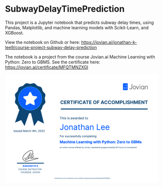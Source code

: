 # SubwayDelayTimePrediction

This project is a Jupyter notebook that predicts subway delay times, using Pandas, Matplotlib, and machine learning models with Scikit-Learn, and XGBoost.

View the notebook on Github or here: https://jovian.ai/jonathan-k-lee9/course-project-subway-delay-prediction

The notebook is a project from the course Jovian.ai Machine Learning with Python: Zero to GBMS. See the certificate here: https://jovian.ai/certificate/MFQTMNZXGI

![certificate](https://github.com/jonathanleejono/SubwayDelayTimePrediction-ML/blob/main/certificate.png)
